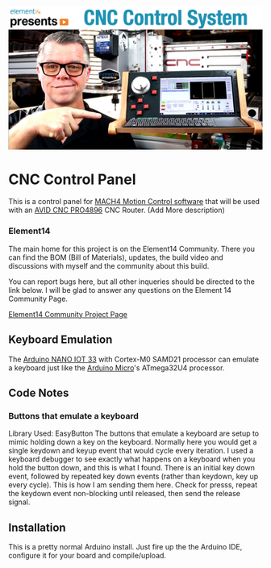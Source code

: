 ![Element14 Image](https://github.com/KalebTheMaker/CNC_ControlPanel/blob/main/EpisodeImage.jpg)
# CNC Control Panel
This is a control panel for [MACH4 Motion Control software](https://www.machsupport.com/software/mach4/) that will be used with an [AVID CNC PRO4896](https://www.avidcnc.com/pro4896-4-x-8-cnc-router-kit-p-253.html) CNC Router. (Add More description)

### Element14
The main home for this project is on the Element14 Community. There you can find the BOM (Bill of Materials), updates, the build video and discussions with myself and the community about this build.

You can report bugs here, but all other inqueries should be directed to the link below. I will be glad to answer any questions on the Element 14 Community Page.

[Element14 Community Project Page](https://www.element14.com/community/docs/DOC-95185/l/episode-451-build-an-off-grid-wikipedia-with-raspberry-pi)

## Keyboard Emulation
The [Arduino NANO IOT 33](https://docs.arduino.cc/hardware/nano-33-iot) with Cortex-M0 SAMD21 processor can emulate a keyboard just like the [Arduino Micro](https://store-usa.arduino.cc/products/arduino-micro)'s ATmega32U4 processor.

## Code Notes
### Buttons that emulate a keyboard
Library Used: EasyButton
The buttons that emulate a keyboard are setup to mimic holding down a key on the keyboard. Normally here you would get a single keydown and keyup event that would cycle every iteration. I used a keyboard debugger to see exactly what happens on a keyboard when you hold the button down, and this is what I found. There is an initial key down event, followed by repeated key down events (rather than keydown, key up every cycle). This is how I am sending them here. Check for presss, repeat the keydown event non-blocking until released, then send the release signal.

## Installation
This is a pretty normal Arduino install. Just fire up the the Arduino IDE, configure it for your board and compile/upload.

